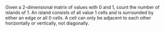 Given a 2-dimensional matrix of values with 0 and 1, count the number of islands of 1. An island consists of all value 1 cells and is surrounded by either an edge or all 0 cells. A cell can only be adjacent to each other horizontally or vertically, not diagonally.


